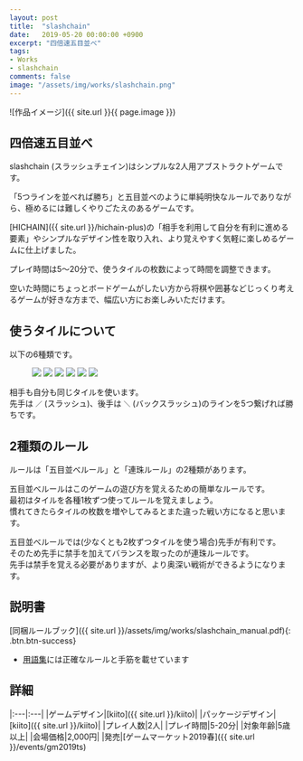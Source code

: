 ```yaml
---
layout: post
title:  "slashchain"
date:   2019-05-20 00:00:00 +0900
excerpt: "四倍速五目並べ"
tags:
- Works
- slashchain
comments: false
image: "/assets/img/works/slashchain.png"
---
```


![作品イメージ]({{ site.url }}{{ page.image }})

## 四倍速五目並べ

slashchain (スラッシュチェイン)はシンプルな2人用アブストラクトゲームです。

「5つラインを並べれば勝ち」と五目並べのように単純明快なルールでありながら、極めるには難しくやりごたえのあるゲームです。

[HICHAIN]({{ site.url }}/hichain-plus)の「相手を利用して自分を有利に進める要素」やシンプルなデザイン性を取り入れ、より覚えやすく気軽に楽しめるゲームに仕上げました。

プレイ時間は5〜20分で、使うタイルの枚数によって時間を調整できます。

空いた時間にちょっとボードゲームがしたい方から将棋や囲碁などじっくり考えるゲームが好きな方まで、幅広い方にお楽しみいただけます。

## 使うタイルについて

以下の6種類です。

<figure class="third">
	<img src="{{ site.url }}/assets/img/works/slashchain_square.png" class="img-border">
	<img src="{{ site.url }}/assets/img/works/slashchain_arrow.png" class="img-border">
	<img src="{{ site.url }}/assets/img/works/slashchain_pin.png" class="img-border">
	<img src="{{ site.url }}/assets/img/works/slashchain_power.png" class="img-border">
	<img src="{{ site.url }}/assets/img/works/slashchain_cross.png" class="img-border">
	<img src="{{ site.url }}/assets/img/works/slashchain_parallel.png" class="img-border">
</figure>

相手も自分も同じタイルを使います。  
先手は `／` (スラッシュ)、後手は `＼` (バックスラッシュ)のラインを5つ繋げれば勝ちです。

## 2種類のルール

ルールは「五目並べルール」と「連珠ルール」の2種類があります。

五目並べルールはこのゲームの遊び方を覚えるための簡単なルールです。  
最初はタイルを各種1枚ずつ使ってルールを覚えましょう。  
慣れてきたらタイルの枚数を増やしてみるとまた違った戦い方になると思います。

五目並べルールでは(少なくとも2枚ずつタイルを使う場合)先手が有利です。  
そのため先手に禁手を加えてバランスを取ったのが連珠ルールです。  
先手は禁手を覚える必要がありますが、より奥深い戦術ができるようになります。

<!-- ## 委託販売について

イエローサブマリン様の店舗にて委託販売しております。  
詳しくはこちら。

[購入する]({{ site.url }}/slashchain-itaku/){: .btn.btn-info} -->

<!-- ## 対局イメージ

![対局イメージ]({{ site.url }}/assets/img/works/hichain-plus_board.png) -->

## 説明書

[同梱ルールブック]({{ site.url }}/assets/img/works/slashchain_manual.pdf){: .btn.btn-success}

- [用語集](https://scrapbox.io/slashchain)には正確なルールと手筋を載せています

## 詳細

|:---|:---|
|ゲームデザイン|[kiito]({{ site.url }}/kiito)|
|パッケージデザイン|[kiito]({{ site.url }}/kiito)|
|プレイ人数|2人|
|プレイ時間|5-20分|
|対象年齢|5歳以上|
|会場価格|2,000円|
|発売|[ゲームマーケット2019春]({{ site.url }}/events/gm2019ts)

<!-- [購入する]({{ site.url }}/slashchain-itaku/){: .btn.btn-info} -->